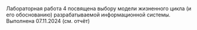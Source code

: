 Лабораторная работа 4 посвящена выбору модели жизненного цикла (и его обоснованию) разрабатываемой информационной системы.
Выполнена 07.11.2024 (см. отчёт)
